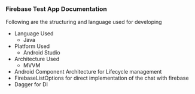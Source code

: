 ### Firebase Test App Documentation

Following are the structuring and language used for developing



* Language Used
  * Java
* Platform Used
  * Android Studio
* Architecture Used
  * MVVM
* Android Component Architecture for Lifecycle management
* FirebaseListOptions for direct implementation of the chat with firebase
* Dagger for DI 

